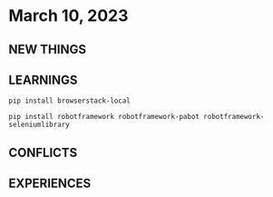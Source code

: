 # March 10, 2023

## NEW THINGS

## LEARNINGS

`pip install browserstack-local`

`pip install robotframework robotframework-pabot robotframework-seleniumlibrary`

## CONFLICTS



## EXPERIENCES